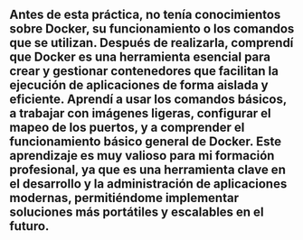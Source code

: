 ## Antes de esta práctica, no tenía conocimientos sobre Docker, su funcionamiento o los comandos que se utilizan. Después de realizarla, comprendí que Docker es una herramienta esencial para crear y gestionar contenedores que facilitan la ejecución de aplicaciones de forma aislada y eficiente. Aprendí a usar los comandos básicos, a trabajar con imágenes ligeras, configurar el mapeo de los puertos, y a comprender el funcionamiento básico general de Docker. Este aprendizaje es muy valioso para mi formación profesional, ya que es una herramienta clave en el desarrollo y la administración de aplicaciones modernas, permitiéndome implementar soluciones más portátiles y escalables en el futuro.
